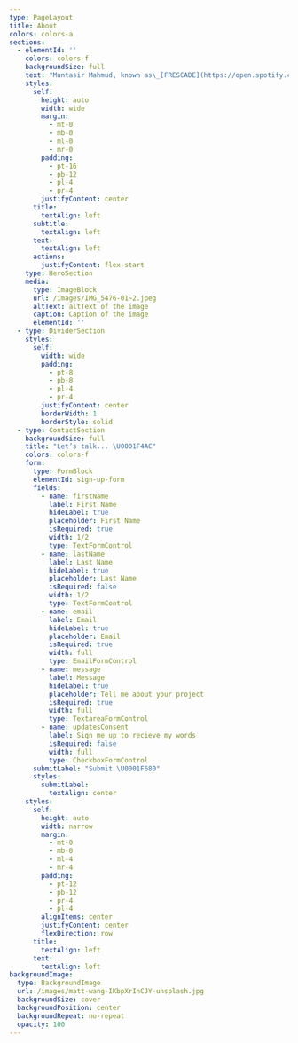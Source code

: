 ```yaml
---
type: PageLayout
title: About
colors: colors-a
sections:
  - elementId: ''
    colors: colors-f
    backgroundSize: full
    text: "Muntasir Mahmud, known as\_[FRESCADE](https://open.spotify.com/artist/5YfpwNujtLaNAzONsvcO9G)\_is a Bangladeshi Electronic Dance Music producer.\n\nSince 2019, he's been crafting tunes from the depths of his heart, expressing untold sadness and emotions through his music.\n\nIn 2022, he released his first single \"Low Spirits,\" a track that resonated deeply with listeners. But even before that,\_[FRESCADE](https://open.spotify.com/artist/5YfpwNujtLaNAzONsvcO9G)\_had garnered attention with several remixes.\n\nHis goal is to connect with fans who can relate to his songs, especially those struggling with loneliness, depression, or tough times. Through his heartfelt melodies, he seeks to offer solace and a sense of companionship, just like music has been to him in times of loneliness.\n\nFor\_[FRESCADE](https://open.spotify.com/artist/5YfpwNujtLaNAzONsvcO9G)\_music is more than beats. It's a language to express his deepest feelings. He pours his heart into every piece, making music that speaks to the soul.\n"
    styles:
      self:
        height: auto
        width: wide
        margin:
          - mt-0
          - mb-0
          - ml-0
          - mr-0
        padding:
          - pt-16
          - pb-12
          - pl-4
          - pr-4
        justifyContent: center
      title:
        textAlign: left
      subtitle:
        textAlign: left
      text:
        textAlign: left
      actions:
        justifyContent: flex-start
    type: HeroSection
    media:
      type: ImageBlock
      url: /images/IMG_5476-01~2.jpeg
      altText: altText of the image
      caption: Caption of the image
      elementId: ''
  - type: DividerSection
    styles:
      self:
        width: wide
        padding:
          - pt-8
          - pb-8
          - pl-4
          - pr-4
        justifyContent: center
        borderWidth: 1
        borderStyle: solid
  - type: ContactSection
    backgroundSize: full
    title: "Let’s talk... \U0001F4AC"
    colors: colors-f
    form:
      type: FormBlock
      elementId: sign-up-form
      fields:
        - name: firstName
          label: First Name
          hideLabel: true
          placeholder: First Name
          isRequired: true
          width: 1/2
          type: TextFormControl
        - name: lastName
          label: Last Name
          hideLabel: true
          placeholder: Last Name
          isRequired: false
          width: 1/2
          type: TextFormControl
        - name: email
          label: Email
          hideLabel: true
          placeholder: Email
          isRequired: true
          width: full
          type: EmailFormControl
        - name: message
          label: Message
          hideLabel: true
          placeholder: Tell me about your project
          isRequired: true
          width: full
          type: TextareaFormControl
        - name: updatesConsent
          label: Sign me up to recieve my words
          isRequired: false
          width: full
          type: CheckboxFormControl
      submitLabel: "Submit \U0001F680"
      styles:
        submitLabel:
          textAlign: center
    styles:
      self:
        height: auto
        width: narrow
        margin:
          - mt-0
          - mb-0
          - ml-4
          - mr-4
        padding:
          - pt-12
          - pb-12
          - pr-4
          - pl-4
        alignItems: center
        justifyContent: center
        flexDirection: row
      title:
        textAlign: left
      text:
        textAlign: left
backgroundImage:
  type: BackgroundImage
  url: /images/matt-wang-IKbpXrInCJY-unsplash.jpg
  backgroundSize: cover
  backgroundPosition: center
  backgroundRepeat: no-repeat
  opacity: 100
---
```

